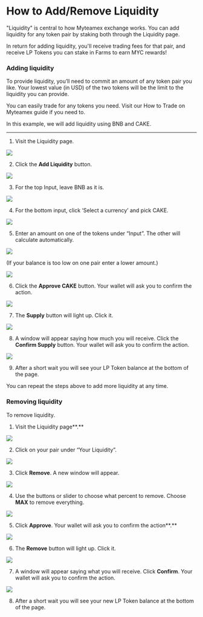 # How to Add/Remove Liquidity

"Liquidity" is central to how Myteamex exchange works. You can add liquidity for any token pair by staking both through the Liquidity page.

In return for adding liquidity, you'll receive trading fees for that pair, and receive LP Tokens you can stake in Farms to earn MYC rewards!

### **Adding liquidity**

To provide liquidity, you’ll need to commit an amount of any token pair you like. Your lowest value \(in USD\) of the two tokens will be the limit to the liquidity you can provide.

You can easily trade for any tokens you need. Visit our How to Trade on Myteamex guide if you need to.

In this example, we will add liquidity using BNB and CAKE.  
****

1. Visit the Liquidity page.

![](https://lh3.googleusercontent.com/hfW_TUaVduHQ2dKUPuZVq8jX20QPNQZXHbcHM1uRDzAaS5_c3oaNb75UfEECpoGj4dLsarnPuwCiezy7rWu6EZdGXFk48G1dR7fVA93U5LKe_o-YBHlMgzH7BNGlOb7f7yRNwhEm)

2. Click the **Add Liquidity** button.

![](https://lh6.googleusercontent.com/IeTQOnHr8wsut91ndR7uQ8nkeJk_ZMOP5S4OsblPPi-lylV1CbFurUD4Y6Zrio7nJ65JDdNS3MyXX-bVX5oTEMwGtTD_QTsSpJa_lK0Etp5yHew5k3aSbbOa9t5nv-tTF8g4n6FI)

3. For the top Input, leave BNB as it is.

![](https://lh6.googleusercontent.com/7UfInV4nZgm0mL3Vnxl2cjV8KaN9m6yfv-Uc3kenjoOJPBVo0pACw1wS9cAUNnQ_hgzzX_AsAhad8Va4rlsR95b3WS1tTAMUgiLnxCmLjk3PpXm0JXPqvE6rVbr5AWQinM2_ocNX)

4. For the bottom input, click ‘Select a currency’ and pick CAKE.

![](https://lh5.googleusercontent.com/r8RXCF8oe-SNr1JGqB7kkKk-piDeRuaCfWf9mdQgyc0dERMwJln1H5qQzpUWW5vtyIh5WyYN6AvLNv0MAcSlwB8tkD2NS1WJdcaXQ1K1ce2pST0RIoYbEURFUWJEt_CXZyLqNEmz)

5. Enter an amount on one of the tokens under “Input”. The other will calculate automatically.

![](https://lh6.googleusercontent.com/V3WD5xi7-r69iUMgVMyPzEk9TZLPm2ULGh6GRnfMjpVF69woVtu8Oje2UXnR1GGfD53HfMIrBCGmkHnqjK3xd1JErQvd1_LM-vdqVnYz3PidSKKVgCLMi7B4wCW7MTKMeT8VFU7G)

\(If your balance is too low on one pair enter a lower amount.\)

![](https://lh4.googleusercontent.com/o0NqkRyK2OPYADQmFHBJBkUvHrjxqftEHNrN7m2qQiXJYkdMAZhU27590R7djMwXzZZtnwZ1M0KUZqBbKpNlw7p9xN4TXKcAP0sswIQ2sJPiWBSGcKFZH7sOTZKE-vttYdIU0aQc)

6. Click the **Approve CAKE** button. Your wallet will ask you to confirm the action.

![](https://lh5.googleusercontent.com/wcvUd1a-8NWhODzy_dHmLZ2OouC6DlHONRGRNUScEf9gSJeyf70aXOyQK0gFaI_wwXjXhifeYAHTbfX5B7VoIcVGCclZidnT-8ZkCfAzBVJMGwC0_dHiNnXIwcwSEvE_sSzzPARO)

7. The **Supply** button will light up. Click it.

![](https://lh6.googleusercontent.com/wkQFYbPP7MQBmO-EYEUaXESs1ID5NWL9950OL9ouFyIdoR6COLtkFc9-VHirRe-RpavHjG9zrPRguZej2jmymP1lKGFprWXwkKTgyxbvDgrKKDwFfCS7GTzJTMkf1XQB7yCOhYDS)

8. A window will appear saying how much you will receive. Click the **Confirm Supply** button. Your wallet will ask you to confirm the action.

![](https://lh4.googleusercontent.com/EOB0N6Vbr5clnlb_4yb0QsPOSLkvRXapUBPUaA5woYQaENgAMZIFRT41eTQrg3f5El73BPH3kDyzGSspW3pG5txeSj6BBMuiJnxulIwteqdpczKyaVS1Ig18sViRM4AIfzBUCz6k)

9. After a short wait you will see your LP Token balance at the bottom of the page.

You can repeat the steps above to add more liquidity at any time.

### **Removing liquidity**

To remove liquidity.

1. Visit the Liquidity page**.**

![](https://lh5.googleusercontent.com/EOnjKgPBQsZN02lkAYQyFSMh2MLoaSWF6UkTGkFBccfjNR4CEmxawgUYf20byE87UtxmQ9bjFnFKRpyuNvaLqPClanU70HRUMGL7RcXoARlHQj-wGbkFuGTNSqjSk5plmJIJWXJB)

2. Click on your pair under “Your Liquidity”.

![](https://lh6.googleusercontent.com/XUPps1DelWK9jYOQO5RzbgkBdwxmZzywAyfA6jFXKv02ntr9Oy9zPMkzJSS7k1Vlh1evtmnhnhpUGgEo0KafbSKgABjzDesYacTMMlHTCgoaD-honhzfScZymPyka_SWf6517acV)

3. Click **Remove**. A new window will appear.

![](https://lh5.googleusercontent.com/zjxMZAbQyLMP4mpb4f6OmRPra7VeLgHWu_d_N9-p9K5e0S8B1QBzyKdEaAyv1LohGLiXwKVoGcXqSDehULzOACm2ojSL9JiRwyBZ-DOLOSpzfwk5mtXrQZjhPu2wRDBg8ER_Y3jm)

4. Use the buttons or slider to choose what percent to remove. Choose **MAX** to remove everything.

![](https://lh6.googleusercontent.com/nABRYZMx2P75tzoCOvA6ZnxkuU_NsN-cjEGgX4wGfmAm5nuIEd3aP3H9_Y_S4gUuV7qmnaVhmorn6cg47uSvZEXWoBXY6xsijFxC5EcxacRI2MB1HU99nvCuh2m09yeWE_6bRNvr)

5. Click **Approve**. Your wallet will ask you to confirm the action**.**

![](https://lh6.googleusercontent.com/jwal-2cBEhwaUShjbG8EGJ6gN2zMfLu7qV2kfCd9D0s0Q-B3ogcIxYecXqMAfmirjlxsyvXnI9Z5fiqZZTwDe5iAKiwSW5IclaZJe-GDmUWyzwcxTZ_qg-QJ7B2X6wsxbzpJVT4N)

6. The **Remove** button will light up. Click it.

![](https://lh3.googleusercontent.com/vs0mllfFUyTOqB-a4tQ0Rx-DbrUpcG71yIBI_CEX1Qe1xbXMnr-jkECYgW8PD6qW4P09zUtkaaddu35aneoBqrHwuDklK9QMZSnjSMnjNKs_mcwqNNjPUuwe6XQqy-15eO62M5nV)

7. A window will appear saying what you will receive. Click **Confirm**. Your wallet will ask you to confirm the action.

![](https://lh4.googleusercontent.com/Hj5xgsm5NfgmvGB4dsY8K2Zdtt5YTF9ZBxoi_BS4e9OkD_j4KB_QcOrxceHdb4oJ6v0gpr7-BIeCOmQs3heGc2y5pRHyuMnBjrMNelDoijDVZCdv1G0U677VG7LlTTOjEaFF9wZ3)

8. After a short wait you will see your new LP Token balance at the bottom of the page.

